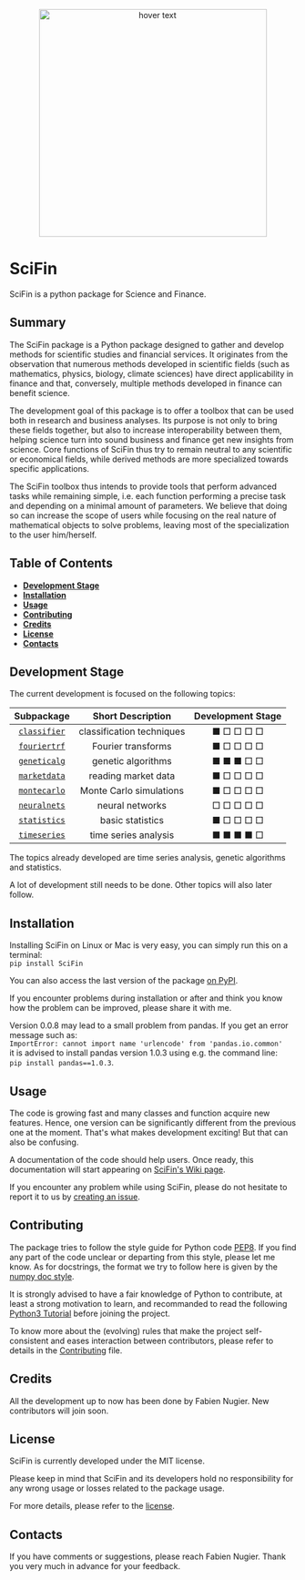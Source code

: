 
<p align="center">
  <img src="https://raw.githubusercontent.com/SciFin-Team/SciFin/master/docs/logos/logo_scifin_github.jpg" width=400 title="hover text">
</p>



# SciFin

SciFin is a python package for Science and Finance.

## Summary

The SciFin package is a Python package designed to gather and develop methods for scientific studies and financial services. It originates from the observation that numerous methods developed in scientific fields (such as mathematics, physics, biology, climate sciences) have direct applicability in finance and that, conversely, multiple methods developed in finance can benefit science.

The development goal of this package is to offer a toolbox that can be used both in research and business analyses. Its purpose is not only to bring these fields together, but also to increase interoperability between them, helping science turn into sound business and finance get new insights from science. Core functions of SciFin thus try to remain neutral to any scientific or economical fields, while derived methods are more specialized towards specific applications.

The SciFin toolbox thus intends to provide tools that perform advanced tasks while remaining simple, i.e. each function performing a precise task and depending on a minimal amount of parameters. We believe that doing so can increase the scope of users while focusing on the real nature of mathematical objects to solve problems, leaving most of the specialization to the user him/herself.


## Table of Contents

- **[Development Stage](#development-stage)**<br>
- **[Installation](#installation)**<br>
- **[Usage](#usage)**<br>
- **[Contributing](#contributing)**<br>
- **[Credits](#credits)**<br>
- **[License](#license)**<br>
- **[Contacts](#contacts)**<br>


## Development Stage

The current development is focused on the following topics:

| Subpackage | Short Description | Development Stage |
| :-----: | :-----: | :-----: |
| [`classifier`](https://github.com/SciFin-Team/SciFin/tree/master/scifin/classifier) | classification techniques | ■ □ □ □ □ |
| [`fouriertrf`](https://github.com/SciFin-Team/SciFin/tree/master/scifin/fouriertrf) | Fourier transforms | ■ □ □ □ □ |
| [`geneticalg`](https://github.com/SciFin-Team/SciFin/tree/master/scifin/geneticalg) | genetic algorithms | ■ ■ ■ □ □ |
| [`marketdata`](https://github.com/SciFin-Team/SciFin/tree/master/scifin/marketdata) | reading market data | ■ □ □ □ □ |
| [`montecarlo`](https://github.com/SciFin-Team/SciFin/tree/master/scifin/montecarlo) | Monte Carlo simulations | ■ □ □ □ □ |
| [`neuralnets`](https://github.com/SciFin-Team/SciFin/tree/master/scifin/neuralnets) | neural networks | □ □ □ □ □ |
| [`statistics`](https://github.com/SciFin-Team/SciFin/tree/master/scifin/statistics) | basic statistics | ■ □ □ □ □ |
| [`timeseries`](https://github.com/SciFin-Team/SciFin/tree/master/scifin/timeseries) | time series analysis | ■ ■ ■ ■ □ |

The topics already developed are time series analysis, genetic algorithms and statistics.

A lot of development still needs to be done. Other topics will also later follow.


## Installation

Installing SciFin on Linux or Mac is very easy, you can simply run this on a terminal:  
`pip install SciFin`  

You can also access the last version of the package [on PyPI](https://pypi.org/project/scifin/).

If you encounter problems during installation or after and think you know how the problem can be improved, please share it with me.

Version 0.0.8 may lead to a small problem from pandas. If you get an error message such as:  
`ImportError: cannot import name 'urlencode' from 'pandas.io.common'`  
it is advised to install pandas version 1.0.3 using e.g. the command line:  
`pip install pandas==1.0.3`.


## Usage

The code is growing fast and many classes and function acquire new features. Hence, one version can be significantly different from the previous one at the moment. That's what makes development exciting! But that can also be confusing.

A documentation of the code should help users. Once ready, this documentation will start appearing on [SciFin's Wiki page](https://github.com/SciFin-Team/SciFin/wiki).

If you encounter any problem while using SciFin, please do not hesitate to report it to us by [creating an issue](https://docs.github.com/en/github/managing-your-work-on-github/creating-an-issue).


## Contributing

The package tries to follow the style guide for Python code [PEP8](https://www.python.org/dev/peps/pep-0008/). If you find any part of the code unclear or departing from this style, please let me know. As for docstrings, the format we try to follow here is given by the [numpy doc style](https://numpydoc.readthedocs.io/en/latest/format.html).

It is strongly advised to have a fair knowledge of Python to contribute, at least a strong motivation to learn, and recommanded to read the following [Python3 Tutorial](https://www.python-course.eu/python3_course.php) before joining the project.

To know more about the (evolving) rules that make the project self-consistent and eases interaction between contributors, please refer to details in the [Contributing](https://github.com/SciFin-Team/SciFin/blob/master/CONTRIBUTING.md) file.


## Credits

All the development up to now has been done by Fabien Nugier. New contributors will join soon.


## License

SciFin is currently developed under the MIT license.

Please keep in mind that SciFin and its developers hold no responsibility for any wrong usage or losses related to the package usage.

For more details, please refer to the [license](https://github.com/SciFin-Team/SciFin/blob/master/LICENSE).


## Contacts

If you have comments or suggestions, please reach Fabien Nugier. Thank you very much in advance for your feedback.



